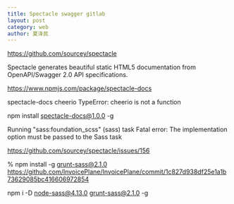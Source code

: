 ```yaml
---
title: Spectacle swagger gitlab
layout: post
category: web
author: 夏泽民
---
```

https://github.com/sourcey/spectacle

Spectacle generates beautiful static HTML5 documentation from OpenAPI/Swagger 2.0 API specifications.

<!-- more -->
https://www.npmjs.com/package/spectacle-docs


spectacle-docs cheerio TypeError: cheerio is not a function

npm install spectacle-docs@1.0.0 -g

Running "sass:foundation_scss" (sass) task Fatal error: The implementation option must be passed to the Sass task

https://github.com/sourcey/spectacle/issues/156

% npm install -g grunt-sass@2.1.0
 https://github.com/InvoicePlane/InvoicePlane/commit/1c827d938df25e1a1b73629085bc416606972854 
 
 npm i -D node-sass@4.13.0 grunt-sass@2.1.0 -g

